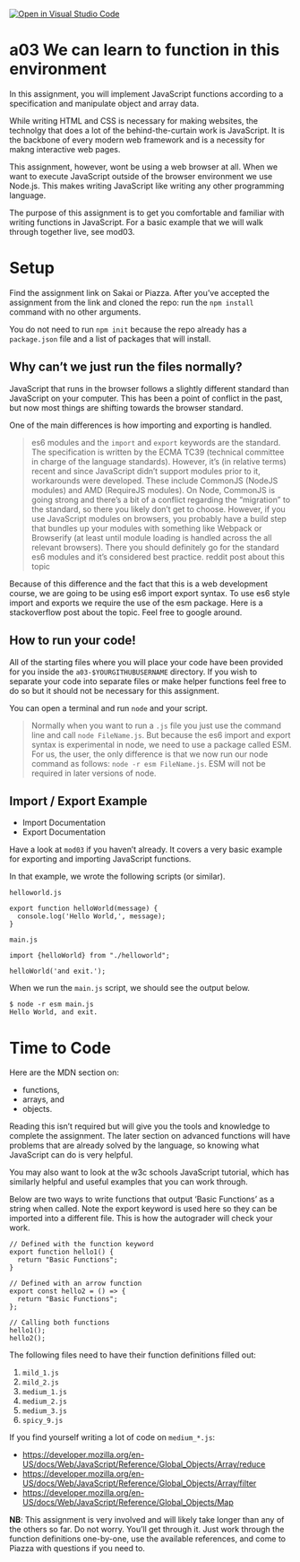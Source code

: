 [![Open in Visual Studio Code](https://classroom.github.com/assets/open-in-vscode-f059dc9a6f8d3a56e377f745f24479a46679e63a5d9fe6f495e02850cd0d8118.svg)](https://classroom.github.com/online_ide?assignment_repo_id=6042444&assignment_repo_type=AssignmentRepo)
# a03 We can learn to function in this environment

In this assignment, you will implement JavaScript functions according to a specification and manipulate object and array data.

While writing HTML and CSS is necessary for making websites, the technolgy that does a lot of the behind-the-curtain work is JavaScript. It is the backbone of every modern web framework and is a necessity for makng interactive web pages.

This assignment, however, wont be using a web browser at all. When we want to execute JavaScript outside of the browser environment we use Node.js. This makes writing JavaScript like writing any other programming language.

The purpose of this assignment is to get you comfortable and familiar with writing functions in JavaScript. For a basic example that we will walk through together live, see mod03.

# Setup

Find the assignment link on Sakai or Piazza. After you’ve accepted the assignment from the link and cloned the repo: run the `npm install` command with no other arguments.

You do not need to run `npm init` because the repo already has a `package.json` file and a list of packages that will install.

## Why can’t we just run the files normally?

JavaScript that runs in the browser follows a slightly different standard than JavaScript on your computer. This has been a point of conflict in the past, but now most things are shifting towards the browser standard.

One of the main differences is how importing and exporting is handled.

> es6 modules and the `import` and `export` keywords are the standard. The specification is written by the ECMA TC39 (technical committee in charge of the language standards).
> However, it’s (in relative terms) recent and since JavaScript didn’t support modules prior to it, workarounds were developed. These include CommonJS (NodeJS modules) and AMD (RequireJS modules).
> On Node, CommonJS is going strong and there’s a bit of a conflict regarding the “migration” to the standard, so there you likely don’t get to choose.
> However, if you use JavaScript modules on browsers, you probably have a build step that bundles up your modules with something like Webpack or Browserify (at least until module loading is handled across the all relevant browsers). There you should definitely go for the standard es6 modules and it’s considered best practice.
> reddit post about this topic

Because of this difference and the fact that this is a web development course, we are going to be using es6 import export syntax. To use es6 style import and exports we require the use of the esm package. Here is a stackoverflow post about the topic. Feel free to google around.

## How to run your code!

All of the starting files where you will place your code have been provided for you inside the `a03-$YOURGITHUBUSERNAME` directory. If you wish to separate your code into separate files or make helper functions feel free to do so but it should not be necessary for this assignment.

You can open a terminal and run `node` and your script.

> Normally when you want to run a `.js` file you just use the command line and call `node FileName.js`. But because the es6 import and export syntax is experimental in node, we need to use a package called ESM. For us, the user, the only difference is that we now run our node command as follows: `node -r esm FileName.js`. ESM will not be required in later versions of node.


## Import / Export Example

- Import Documentation
- Export Documentation

Have a look at `mod03` if you haven’t already. It covers a very basic example for exporting and importing JavaScript functions.

In that example, we wrote the following scripts (or similar).

`helloworld.js`

```
export function helloWorld(message) {  
  console.log('Hello World,', message);  
}
```

`main.js`

```
import {helloWorld} from "./helloworld";  

helloWorld('and exit.');
```

When we run the `main.js` script, we should see the output below.

```
$ node -r esm main.js
Hello World, and exit.
```

# Time to Code

Here are the MDN section on:

- functions,
- arrays, and
- objects.

Reading this isn’t required but will give you the tools and knowledge to complete the assignment. The later section on advanced functions will have problems that are already solved by the language, so knowing what JavaScript can do is very helpful.

You may also want to look at the w3c schools JavaScript tutorial, which has similarly helpful and useful examples that you can work through.

Below are two ways to write functions that output ‘Basic Functions’ as a string when called. Note the export keyword is used here so they can be imported into a different file. This is how the autograder will check your work.

```
// Defined with the function keyword  
export function hello1() {  
  return "Basic Functions";  
}  
  
// Defined with an arrow function  
export const hello2 = () => {  
  return "Basic Functions";  
};  
  
// Calling both functions  
hello1();  
hello2();
```

The following files need to have their function definitions filled out:

1. `mild_1.js`
2. `mild_2.js`
3. `medium_1.js`
4. `medium_2.js`
5. `medium_3.js`
6. `spicy_9.js`

If you find yourself writing a lot of code on `medium_*.js`:

- https://developer.mozilla.org/en-US/docs/Web/JavaScript/Reference/Global_Objects/Array/reduce
- https://developer.mozilla.org/en-US/docs/Web/JavaScript/Reference/Global_Objects/Array/filter
- https://developer.mozilla.org/en-US/docs/Web/JavaScript/Reference/Global_Objects/Map

__NB__: This assignment is very involved and will likely take longer than any of the others so far. Do not worry. You’ll get through it. Just work through the function definitions one-by-one, use the available references, and come to Piazza with questions if you need to.